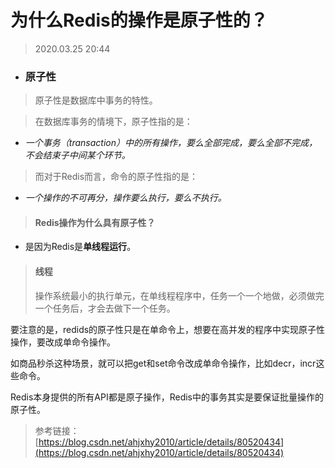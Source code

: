 # 为什么Redis的操作是原子性的？

> 2020.03.25 20:44

- ### 原子性

> 原子性是数据库中事务的特性。

> 在数据库事务的情境下，原子性指的是：
- *一个事务（transaction）中的所有操作，要么全部完成，要么全部不完成，不会结束子中间某个环节。*

> 而对于Redis而言，命令的原子性指的是：
- *一个操作的不可再分，操作要么执行，要么不执行。*

> #### Redis操作为什么具有原子性？

- 是因为Redis是**单线程运行**。

> #### 线程
> 操作系统最小的执行单元，在单线程程序中，任务一个一个地做，必须做完一个任务后，才会去做下一个任务。

要注意的是，redids的原子性只是在单命令上，想要在高并发的程序中实现原子性操作，要改成单命令操作。

如商品秒杀这种场景，就可以把get和set命令改成单命令操作，比如decr，incr这些命令。

Redis本身提供的所有API都是原子操作，Redis中的事务其实是要保证批量操作的原子性。


> 参考链接：
[https://blog.csdn.net/ahjxhy2010/article/details/80520434](https://blog.csdn.net/ahjxhy2010/article/details/80520434)